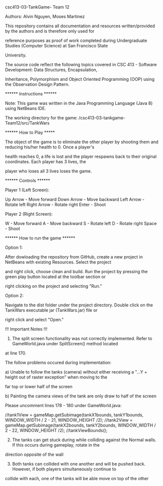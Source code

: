 csc413-03-TankGame- Team 12

Authors: Alvin Nguyen, Moses Martinez

This repository contains all documentation and resources written/provided by the authors and is therefore only used for 

reference purposes as proof of work completed during Undergraduate Studies (Computer Science) at San Francisco State 

University.

The source code reflect the following topics covered in CSC 413 - Software Development: Data Structures, Encapsulation, 

Inheritance, Polymorphism and Object Oriented Programming (OOP) using the Observation Design Pattern.

****** Instructions ******

Note: This game was written in the Java Programming Language (Java 8) using NetBeans IDE.  

The working directory for the game: /csc413-03-tankgame-Team12/src/TankWars


****** How to Play *****

The object of the game is to eliminate the other player by shooting them and reducing his/her health to 0.  Once a player's 

health reaches 0, a life is lost and the player respawns back to their original coordinates.  Each player has 3 lives, the 

player who loses all 3 lives loses the game.


****** Controls ******

Player 1 (Left Screen):

Up Arrow - Move forward
Down Arrow - Move backward
Left Arrow - Rotate left
Right Arrow - Rotate right
Enter - Shoot

Player 2 (Right Screen):

W - Move forward
A - Move backward
S - Rotate left
D - Rotate right
Space - Shoot


****** How to run the game ******

Option 1:

After dowloading the repository from GitHub, create a new project in NetBeans with existing Resources.  Select the project 

and right click, choose clean and build. Run the project by pressing the green play button located at the toolbar section or 

right clicking on the project and selecting "Run."


Option 2:

Navigate to the dist folder under the project directory. Double click on the TankWars executable jar (TankWars.jar) file or 

right click and select "Open."


!!! Important Notes !!!

1) The split screen functionality was not correctly implemented.  Refer to GameWorld.java under SplitScreen() method located 

at line 170.  

The follow problems occured during implementation:

a) Unable to follow the tanks (camera) without either receiving a "...Y + height out of raster exception" when moving to the 

far top or lower half of the screen

b) Painting the camera views of the tank are only draw to half of the screen

Please uncomment lines 178 - 180 under GameWorld.java:

//tank1View = gameMap.getSubimage(tankX1bounds, tankY1bounds, WINDOW_WIDTH / 2 - 21, WINDOW_HEIGHT /2);
//tank2View = gameMap.getSubimage(tankX2bounds, tankY2bounds, WINDOW_WIDTH / 2 - 22, WINDOW_HEIGHT /2);
//tankViewBounds();

2) The tanks can get stuck during  while colliding against the Normal walls.  If this occurs during gameplay, rotate in the 

direction opposite of the wall

3) Both tanks can collided with one another and will be pushed back.  However, if both players simultaneously continue to 

collide with each, one of the tanks will be able move on top of the other
